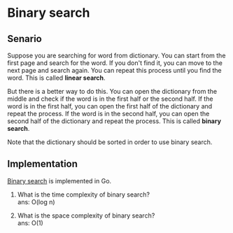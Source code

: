 # Binary search

## Senario

Suppose you are searching for word from dictionary. You can start from the first page and search for the word. If you don't find it, you can move to the next page and search again. You can repeat this process until you find the word. This is called **linear search**.

But there is a better way to do this. You can open the dictionary from the middle and check if the word is in the first half or the second half. If the word is in the first half, you can open the first half of the dictionary and repeat the process. If the word is in the second half, you can open the second half of the dictionary and repeat the process. This is called **binary search**.

Note that the dictionary should be sorted in order to use binary search.

## Implementation

[Binary search](main.go) is implemented in Go.

1) What is the time complexity of binary search?<br/>
ans: O(log n)

2) What is the space complexity of binary search?<br/>
ans: O(1)